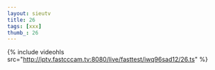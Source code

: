 ```yaml
--- 
layout: sieutv
title: 26
tags: [xxx]
thumb_: 26
---
```

{% include videohls src="http://iptv.fastcccam.tv:8080/live/fasttest/iwq96sad12/26.ts" %} 

